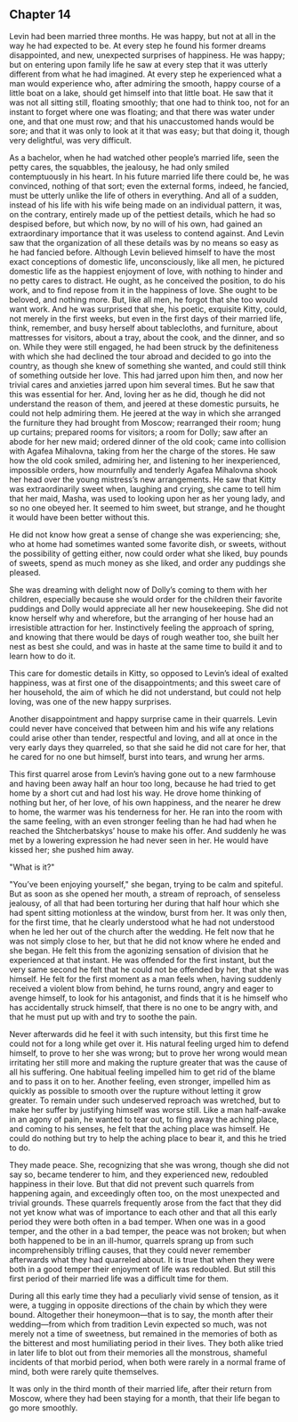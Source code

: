 ## Chapter 14


Levin had been married three months. He was happy, but not at all in the
way he had expected to be. At every step he found his former dreams
disappointed, and new, unexpected surprises of happiness. He was happy;
but on entering upon family life he saw at every step that it was
utterly different from what he had imagined. At every step he
experienced what a man would experience who, after admiring the smooth,
happy course of a little boat on a lake, should get himself into that
little boat. He saw that it was not all sitting still, floating
smoothly; that one had to think too, not for an instant to forget where
one was floating; and that there was water under one, and that one must
row; and that his unaccustomed hands would be sore; and that it was only
to look at it that was easy; but that doing it, though very delightful,
was very difficult.

As a bachelor, when he had watched other people’s married life, seen the
petty cares, the squabbles, the jealousy, he had only smiled
contemptuously in his heart. In his future married life there could be,
he was convinced, nothing of that sort; even the external forms, indeed,
he fancied, must be utterly unlike the life of others in everything. And
all of a sudden, instead of his life with his wife being made on an
individual pattern, it was, on the contrary, entirely made up of the
pettiest details, which he had so despised before, but which now, by no
will of his own, had gained an extraordinary importance that it was
useless to contend against. And Levin saw that the organization of all
these details was by no means so easy as he had fancied before. Although
Levin believed himself to have the most exact conceptions of domestic
life, unconsciously, like all men, he pictured domestic life as the
happiest enjoyment of love, with nothing to hinder and no petty cares to
distract. He ought, as he conceived the position, to do his work, and to
find repose from it in the happiness of love. She ought to be beloved,
and nothing more. But, like all men, he forgot that she too would want
work. And he was surprised that she, his poetic, exquisite Kitty, could,
not merely in the first weeks, but even in the first days of their
married life, think, remember, and busy herself about tablecloths, and
furniture, about mattresses for visitors, about a tray, about the cook,
and the dinner, and so on. While they were still engaged, he had been
struck by the definiteness with which she had declined the tour abroad
and decided to go into the country, as though she knew of something she
wanted, and could still think of something outside her love. This had
jarred upon him then, and now her trivial cares and anxieties jarred
upon him several times. But he saw that this was essential for her. And,
loving her as he did, though he did not understand the reason of them,
and jeered at these domestic pursuits, he could not help admiring them.
He jeered at the way in which she arranged the furniture they had
brought from Moscow; rearranged their room; hung up curtains; prepared
rooms for visitors; a room for Dolly; saw after an abode for her new
maid; ordered dinner of the old cook; came into collision with Agafea
Mihalovna, taking from her the charge of the stores. He saw how the old
cook smiled, admiring her, and listening to her inexperienced,
impossible orders, how mournfully and tenderly Agafea Mihalovna shook
her head over the young mistress’s new arrangements. He saw that Kitty
was extraordinarily sweet when, laughing and crying, she came to tell
him that her maid, Masha, was used to looking upon her as her young
lady, and so no one obeyed her. It seemed to him sweet, but strange, and
he thought it would have been better without this.

He did not know how great a sense of change she was experiencing; she,
who at home had sometimes wanted some favorite dish, or sweets, without
the possibility of getting either, now could order what she liked, buy
pounds of sweets, spend as much money as she liked, and order any
puddings she pleased.

She was dreaming with delight now of Dolly’s coming to them with her
children, especially because she would order for the children their
favorite puddings and Dolly would appreciate all her new housekeeping.
She did not know herself why and wherefore, but the arranging of her
house had an irresistible attraction for her. Instinctively feeling the
approach of spring, and knowing that there would be days of rough
weather too, she built her nest as best she could, and was in haste at
the same time to build it and to learn how to do it.

This care for domestic details in Kitty, so opposed to Levin’s ideal of
exalted happiness, was at first one of the disappointments; and this
sweet care of her household, the aim of which he did not understand, but
could not help loving, was one of the new happy surprises.

Another disappointment and happy surprise came in their quarrels. Levin
could never have conceived that between him and his wife any relations
could arise other than tender, respectful and loving, and all at once in
the very early days they quarreled, so that she said he did not care for
her, that he cared for no one but himself, burst into tears, and wrung
her arms.

This first quarrel arose from Levin’s having gone out to a new farmhouse
and having been away half an hour too long, because he had tried to get
home by a short cut and had lost his way. He drove home thinking of
nothing but her, of her love, of his own happiness, and the nearer he
drew to home, the warmer was his tenderness for her. He ran into the
room with the same feeling, with an even stronger feeling than he had
had when he reached the Shtcherbatskys’ house to make his offer. And
suddenly he was met by a lowering expression he had never seen in her.
He would have kissed her; she pushed him away.

"What is it?"

"You’ve been enjoying yourself," she began, trying to be calm and
spiteful. But as soon as she opened her mouth, a stream of reproach, of
senseless jealousy, of all that had been torturing her during that half
hour which she had spent sitting motionless at the window, burst from
her. It was only then, for the first time, that he clearly understood
what he had not understood when he led her out of the church after the
wedding. He felt now that he was not simply close to her, but that he
did not know where he ended and she began. He felt this from the
agonizing sensation of division that he experienced at that instant. He
was offended for the first instant, but the very same second he felt
that he could not be offended by her, that she was himself. He felt for
the first moment as a man feels when, having suddenly received a violent
blow from behind, he turns round, angry and eager to avenge himself, to
look for his antagonist, and finds that it is he himself who has
accidentally struck himself, that there is no one to be angry with, and
that he must put up with and try to soothe the pain.

Never afterwards did he feel it with such intensity, but this first time
he could not for a long while get over it. His natural feeling urged him
to defend himself, to prove to her she was wrong; but to prove her wrong
would mean irritating her still more and making the rupture greater that
was the cause of all his suffering. One habitual feeling impelled him to
get rid of the blame and to pass it on to her. Another feeling, even
stronger, impelled him as quickly as possible to smooth over the rupture
without letting it grow greater. To remain under such undeserved
reproach was wretched, but to make her suffer by justifying himself was
worse still. Like a man half-awake in an agony of pain, he wanted to
tear out, to fling away the aching place, and coming to his senses, he
felt that the aching place was himself. He could do nothing but try to
help the aching place to bear it, and this he tried to do.

They made peace. She, recognizing that she was wrong, though she did not
say so, became tenderer to him, and they experienced new, redoubled
happiness in their love. But that did not prevent such quarrels from
happening again, and exceedingly often too, on the most unexpected and
trivial grounds. These quarrels frequently arose from the fact that they
did not yet know what was of importance to each other and that all this
early period they were both often in a bad temper. When one was in a
good temper, and the other in a bad temper, the peace was not broken;
but when both happened to be in an ill-humor, quarrels sprang up from
such incomprehensibly trifling causes, that they could never remember
afterwards what they had quarreled about. It is true that when they were
both in a good temper their enjoyment of life was redoubled. But still
this first period of their married life was a difficult time for them.

During all this early time they had a peculiarly vivid sense of tension,
as it were, a tugging in opposite directions of the chain by which they
were bound. Altogether their honeymoon—that is to say, the month after
their wedding—from which from tradition Levin expected so much, was not
merely not a time of sweetness, but remained in the memories of both as
the bitterest and most humiliating period in their lives. They both
alike tried in later life to blot out from their memories all the
monstrous, shameful incidents of that morbid period, when both were
rarely in a normal frame of mind, both were rarely quite themselves.

It was only in the third month of their married life, after their return
from Moscow, where they had been staying for a month, that their life
began to go more smoothly.



